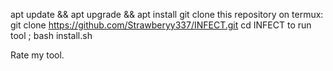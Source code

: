 

apt update && apt upgrade && apt install git
clone this repository on termux: 
git clone
https://github.com/Strawberyy337/INFECT.git 
cd INFECT 
to run tool ;
bash install.sh

Rate my tool.

